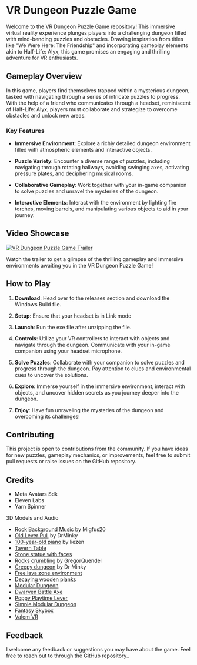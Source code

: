 # VR Dungeon Puzzle Game

Welcome to the VR Dungeon Puzzle Game repository! This immersive virtual reality experience plunges players into a challenging dungeon filled with mind-bending puzzles and obstacles. Drawing inspiration from titles like "We Were Here: The Friendship" and incorporating gameplay elements akin to Half-Life: Alyx, this game promises an engaging and thrilling adventure for VR enthusiasts.

## Gameplay Overview

In this game, players find themselves trapped within a mysterious dungeon, tasked with navigating through a series of intricate puzzles to progress. With the help of a friend who communicates through a headset, reminiscent of Half-Life: Alyx, players must collaborate and strategize to overcome obstacles and unlock new areas.

### Key Features

- **Immersive Environment**: Explore a richly detailed dungeon environment filled with atmospheric elements and interactive objects.
  
- **Puzzle Variety**: Encounter a diverse range of puzzles, including navigating through rotating hallways, avoiding swinging axes, activating pressure plates, and deciphering musical rooms.

- **Collaborative Gameplay**: Work together with your in-game companion to solve puzzles and unravel the mysteries of the dungeon.

- **Interactive Elements**: Interact with the environment by lighting fire torches, moving barrels, and manipulating various objects to aid in your journey.

## Video Showcase

[![VR Dungeon Puzzle Game Trailer](https://img.youtube.com/vi/658WohHRq2c/0.jpg)](https://youtu.be/658WohHRq2c)

Watch the trailer to get a glimpse of the thrilling gameplay and immersive environments awaiting you in the VR Dungeon Puzzle Game!

## How to Play

1. **Download**: Head over to the releases section and download the Windows  Build file.

2. **Setup**: Ensure that your headset is in Link mode
  
2. **Launch**: Run the exe file after unzipping the file.

3. **Controls**: Utilize your VR controllers to interact with objects and navigate through the dungeon. Communicate with your in-game companion using your headset microphone.

4. **Solve Puzzles**: Collaborate with your companion to solve puzzles and progress through the dungeon. Pay attention to clues and environmental cues to uncover the solutions.

5. **Explore**: Immerse yourself in the immersive environment, interact with objects, and uncover hidden secrets as you journey deeper into the dungeon.

6. **Enjoy**: Have fun unraveling the mysteries of the dungeon and overcoming its challenges!

## Contributing

This project is open to contributions from the community. If you have ideas for new puzzles, gameplay mechanics, or improvements, feel free to submit pull requests or raise issues on the GitHub repository.

## Credits
- Meta Avatars Sdk
- Eleven Labs
- Yarn Spinner

3D Models and Audio
- [Rock Background Music](https://freesound.org/people/Migfus20/sounds/560443/) by Migfus20
- [Old Lever Pull](https://freesound.org/people/DrMinky/sounds/167048/) by DrMinky
- [100-year-old piano](https://freesound.org/people/liezen3/sounds/476559/) by liezen
- [Tavern Table](https://sketchfab.com/3d-models/tavern-table-d970ab7173c243acb7f3187f502a1ca0#download)
-	[Stone statue with faces](https://sketchfab.com/3d-models/stone-statue-with-faces-c2ad3e1b29f349609345105da3435acd)
-	[Rocks crumbling](https://freesound.org/people/GregorQuendel/sounds/555048/) by GregorQuendel
-	[Creepy dungeon](https://freesound.org/people/DrMinky/sounds/166187/) by Dr Minky
-	[Free lava zone environment](https://sketchfab.com/3d-models/free-lava-zone-environment-37ad172736b9436586fea564f23d10bf)
-	[Decaying wooden planks](https://sketchfab.com/3d-models/decaying-wooden-planks-f2c0361180e3463faaae4cf959759bce)
-	[Modular Dungeon](https://sketchfab.com/3d-models/modular-dungeon-c4d0cbde62b748caa58e40699477f8cd)
-	[Dwarven Battle Axe](https://sketchfab.com/3d-models/dwarven-battle-axe-ingame2-de611671a9b74884adaf1f3b3a9a7ddf)
-	[Poppy Playtime Lever](https://sketchfab.com/3d-models/poppy-playtime-lever-a4c2525fd4b24427b407e8beab57cd03)
-	[Simple Modular Dungeon](https://sketchfab.com/danmct1995)
-	[Fantasy Skybox](https://render-knight.com/)
-	[Valem VR](https://www.youtube.com/@ValemVR)


## Feedback
I welcome any feedback or suggestions you may have about the game. Feel free to reach out to through the GitHub repository..
